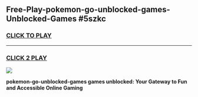 
## Free-Play-pokemon-go-unblocked-games-Unblocked-Games #5szkc
<h3>
<a href="https://news.freeplayer.one?title=pokemon-go-unblocked-games&ref=8M">CLICK TO PLAY</a></h3>
<hr>

<h3>
<a href="https://news.freeplayer.one?title=pokemon-go-unblocked-games&ref=8M">CLICK 2 PLAY</a>
  
</h3>

<a href="https://news.freeplayer.one?title=pokemon-go-unblocked-games&ref=8M"><img src="https://clearcache.store/games.png"></a>


**pokemon-go-unblocked-games games unblocked: Your Gateway to Fun and Accessible Online Gaming**
